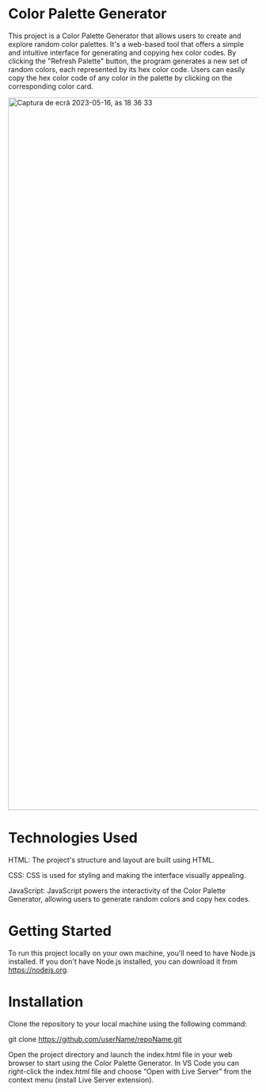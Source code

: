 # Color Palette Generator 
This project is a Color Palette Generator that allows users to create and explore random color palettes. It's a web-based tool that offers a simple and intuitive interface for generating and copying hex color codes.
By clicking the "Refresh Palette" button, the program generates a new set of random colors, each represented by its hex color code.
Users can easily copy the hex color code of any color in the palette by clicking on the corresponding color card.

<img width="1439" alt="Captura de ecrã 2023-05-16, às 18 36 33" src="https://github.com/Sakura-blip/randomPalette/assets/115422221/c00a1c88-5f38-4f2a-bd25-46762898f6a7">

# Technologies Used
HTML: The project's structure and layout are built using HTML.

CSS: CSS is used for styling and making the interface visually appealing.

JavaScript: JavaScript powers the interactivity of the Color Palette Generator, allowing users to generate random colors and copy hex codes.

# Getting Started
To run this project locally on your own machine, you'll need to have Node.js installed. If you don't have Node.js installed, you can download it from https://nodejs.org.

# Installation
Clone the repository to your local machine using the following command:

git clone https://github.com/userName/repoName.git

Open the project directory and launch the index.html file in your web browser to start using the Color Palette Generator. In VS Code you can right-click the index.html file and choose “Open with Live Server” from the context menu (install Live Server extension).
